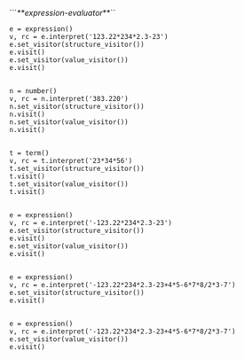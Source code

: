 ```_**expression-evaluator_**``
```	test data:
e = expression()
v, rc = e.interpret('123.22*234*2.3-23')
e.set_visitor(structure_visitor())
e.visit()
e.set_visitor(value_visitor())
e.visit()


n = number()
v, rc = n.interpret('383.220')
n.set_visitor(structure_visitor())
n.visit()
n.set_visitor(value_visitor())
n.visit()


t = term()
v, rc = t.interpret('23*34*56')
t.set_visitor(structure_visitor())
t.visit()
t.set_visitor(value_visitor())
t.visit()


e = expression()
v, rc = e.interpret('-123.22*234*2.3-23')
e.set_visitor(structure_visitor())
e.visit()
e.set_visitor(value_visitor())
e.visit()


e = expression()
v, rc = e.interpret('-123.22*234*2.3-23+4*5-6*7*8/2*3-7')
e.set_visitor(structure_visitor())
e.visit()


e = expression()
v, rc = e.interpret('-123.22*234*2.3-23+4*5-6*7*8/2*3-7')
e.set_visitor(value_visitor())
e.visit()